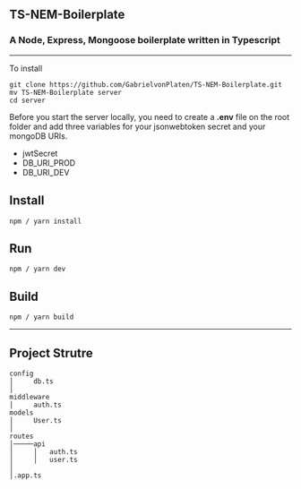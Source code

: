 ## TS-NEM-Boilerplate

### A Node, Express, Mongoose boilerplate written in Typescript

---

To install

```
git clone https://github.com/GabrielvonPlaten/TS-NEM-Boilerplate.git
mv TS-NEM-Boilerplate server
cd server
```

Before you start the server locally, you need to create a **.env** file on the root folder and add three variables for your jsonwebtoken secret and your mongoDB URIs.

- jwtSecret
- DB_URI_PROD
- DB_URI_DEV

## Install

```
npm / yarn install
```

## Run

```
npm / yarn dev
```

## Build

```
npm / yarn build
```

---

## Project Strutre

```
config
│     db.ts
│
middleware
│     auth.ts
models
│     User.ts
│
routes
│─────api
│     │   auth.ts
│     │   user.ts
│
│.app.ts
```
